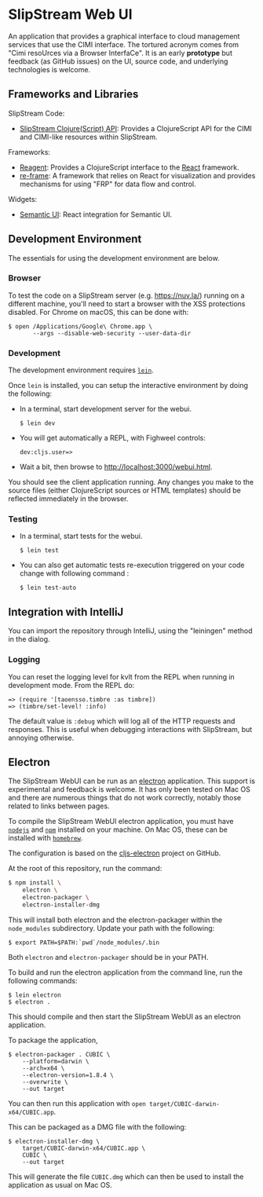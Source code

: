 # SlipStream Web UI

An application that provides a graphical interface to cloud management
services that use the CIMI interface.  The tortured acronym comes from
"Cimi resoUrces via a Browser InterfaCe". It is an early **prototype**
but feedback (as GitHub issues) on the UI, source code, and underlying
technologies is welcome.

## Frameworks and Libraries

SlipStream Code:

 * [SlipStream Clojure(Script)
   API](https://github.com/slipstream/SlipStreamClojureAPI): Provides
   a ClojureScript API for the CIMI and CIMI-like resources within
   SlipStream.

Frameworks:

 * [Reagent](https://github.com/reagent-project/reagent): Provides a
   ClojureScript interface to the
   [React](https://facebook.github.io/react/) framework.
 * [re-frame](https://github.com/Day8/re-frame): A framework that
   relies on React for visualization and provides mechanisms for using
   "FRP" for data flow and control.

Widgets:

 * [Semantic UI](https://react.semantic-ui.com/introduction):
   React integration for Semantic UI.


## Development Environment

The essentials for using the development environment are below.

### Browser

To test the code on a SlipStream server (e.g. https://nuv.la/) running
on a different machine, you'll need to start a browser with the XSS
protections disabled.  For Chrome on macOS, this can be done with:

```
$ open /Applications/Google\ Chrome.app \
       --args --disable-web-security --user-data-dir
```

### Development
The development environment requires [`lein`](https://leiningen.org).

Once `lein` is installed, you can setup the interactive environment by
doing the following:

 * In a terminal, start development server for the webui.

     ```
     $ lein dev
     ```
 * You will get automatically a REPL, with Fighweel controls:

     ```
     dev:cljs.user=>
     ```

 * Wait a bit, then browse to
 [http://localhost:3000/webui.html](http://localhost:3000/webui.html).


You should see the client application running.  Any changes you make
to the source files (either ClojureScript sources or HTML templates)
should be reflected immediately in the browser.

### Testing

* In a terminal, start tests for the webui.

     ```
     $ lein test
     ```

* You can also get automatic tests re-execution triggered on your code
  change with following command :

     ```
     $ lein test-auto
     ```

## Integration with IntelliJ

You can import the repository through IntelliJ, using the "leiningen"
method in the dialog.

### Logging

You can reset the logging level for kvlt from the REPL when running
in development mode. From the REPL do:

```
=> (require '[taoensso.timbre :as timbre])
=> (timbre/set-level! :info)
```

The default value is `:debug` which will log all of the HTTP requests
and responses.  This is useful when debugging interactions with
SlipStream, but annoying otherwise.

## Electron

The SlipStream WebUI can be run as an
[electron](https://electronjs.org/) application.  This support is
experimental and feedback is welcome. It has only been tested on Mac
OS and there are numerous things that do not work correctly, notably
those related to links between pages.

To compile the SlipStream WebUI electron application, you must have
[`nodejs`](https://nodejs.org/en/) and [`npm`](https://www.npmjs.com/)
installed on your machine. On Mac OS, these can be installed with
[`homebrew`](https://brew.sh/).

The configuration is based on the
[cljs-electron](https://github.com/Gonzih/cljs-electron) project on
GitHub. 

At the root of this repository, run the command:

```sh
$ npm install \
    electron \
    electron-packager \
    electron-installer-dmg
```

This will install both electron and the electron-packager within the
`node_modules` subdirectory.  Update your path with the following:

```
$ export PATH=$PATH:`pwd`/node_modules/.bin
```

Both `electron` and `electron-packager` should be in your PATH.

To build and run the electron application from the command line,
run the following commands:

```
$ lein electron
$ electron .
```

This should compile and then start the SlipStream WebUI as an electron
application.

To package the application,

```
$ electron-packager . CUBIC \
    --platform=darwin \
    --arch=x64 \
    --electron-version=1.8.4 \
    --overwrite \
    --out target
```

You can then run this application with `open
target/CUBIC-darwin-x64/CUBIC.app`.

This can be packaged as a DMG file with the following:

```
$ electron-installer-dmg \
    target/CUBIC-darwin-x64/CUBIC.app \
    CUBIC \
    --out target
```

This will generate the file `CUBIC.dmg` which can then be used to
install the application as usual on Mac OS.



